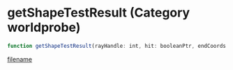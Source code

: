 # getShapeTestResult (Category worldprobe)

```js
function getShapeTestResult(rayHandle: int, hit: booleanPtr, endCoords: vectorPtr, surfaceNormal: vectorPtr, entityHit: intPtr): Array
```

[filename](getShapeTestResult_m.md ':include')